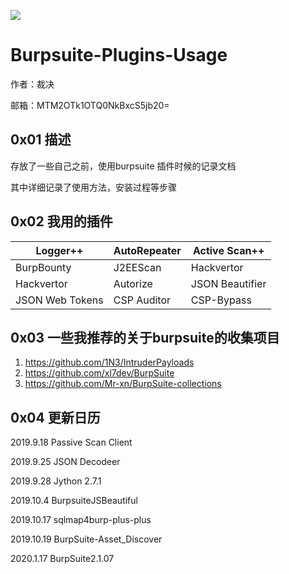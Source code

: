 ![](https://up.enterdesk.com/edpic_source/b0/2c/c3/b02cc3d44c6150cc1b718a81e5e7453a.jpg)

# Burpsuite-Plugins-Usage

作者：裁决

邮箱：MTM2OTk1OTQ0NkBxcS5jb20=

## 0x01 描述

存放了一些自己之前，使用burpsuite 插件时候的记录文档

其中详细记录了使用方法，安装过程等步骤

## 0x02 我用的插件

| Logger++        | AutoRepeater | Active Scan++   |
| --------------- | ------------ | --------------- |
| BurpBounty      | J2EEScan     | Hackvertor      |
| Hackvertor      | Autorize     | JSON Beautifier |
| JSON Web Tokens | CSP Auditor  | CSP-Bypass      |



## 0x03 一些我推荐的关于burpsuite的收集项目

1. https://github.com/1N3/IntruderPayloads
2. https://github.com/xl7dev/BurpSuite
3. https://github.com/Mr-xn/BurpSuite-collections

## 0x04  更新日历

2019.9.18 Passive Scan Client  

2019.9.25 JSON Decodeer  

2019.9.28 Jython 2.7.1 

2019.10.4 BurpsuiteJSBeautiful

2019.10.17 sqlmap4burp-plus-plus

2019.10.19 BurpSuite-Asset_Discover

2020.1.17 BurpSuite2.1.07